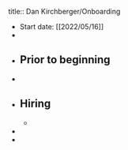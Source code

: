 title:: Dan Kirchberger/Onboarding

- Start date: [[2022/05/16]]
-
- ## Prior to beginning
-
- ## Hiring
	-
-
-